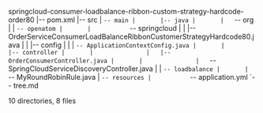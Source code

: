 springcloud-consumer-loadbalance-ribbon-custom-strategy-hardcode-order80
|-- pom.xml
|-- src
|   `-- main
|       |-- java
|       |   `-- org
|       |       `-- openatom
|       |           `-- springcloud
|       |               |-- OrderServiceConsumerLoadBalanceRibbonCustomerStrategyHardcode80.java
|       |               |-- config
|       |               |   `-- ApplicationContextConfig.java
|       |               |-- controller
|       |               |   |-- OrderConsumerController.java
|       |               |   `-- SpringCloudServiceDiscoveryController.java
|       |               `-- loadbalance
|       |                   `-- MyRoundRobinRule.java
|       `-- resources
|           `-- application.yml
`-- tree.md

10 directories, 8 files
